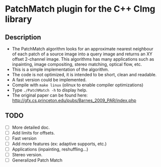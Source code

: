 # PatchMatch plugin for the C++ CImg library

## Description
- The PatchMatch algorithm looks for an approximate nearest neighbour of each patch of a source image into a query image and returns an XY offset 2-channel image. This algorithms has many applications such as inpainting, image compositing, stereo matching, optical flow, etc.
- This is a simple implementation of the algorithm.
- The code is not optimized, it is intended to be short, clean and readable.
- A fast version could be implemented.
- Compile with `make linux` (olinux to enable compiler optimizations)
- Type `./PatchMatch -h` to display help.
- The original paper can be found here: http://gfx.cs.princeton.edu/pubs/Barnes_2009_PAR/index.php

## TODO
  - [ ] More detailed doc.
  - [ ] Add limits for offsets.
  - [ ] Fast version
  - [ ] Add more features (ex: adaptive supports, etc.)
  - [ ] Applications (inpainting, reshuffling...)
  - [ ] Stereo version.
  - [ ] Generalized Patch Match
